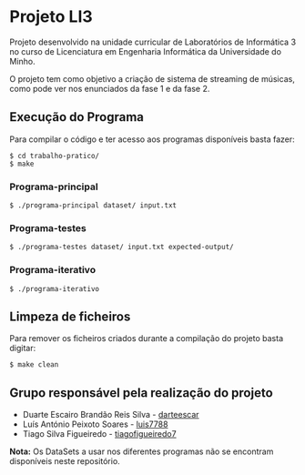 # Projeto LI3

Projeto desenvolvido na unidade curricular de Laboratórios de Informática 3 no curso de Licenciatura em Engenharia Informática da Universidade do Minho.

O projeto tem como objetivo a criação de sistema de streaming de músicas, como pode ver nos enunciados da fase 1 e da fase 2.

## Execução do Programa

Para compilar o código e ter acesso aos programas disponíveis basta fazer: 

```console
$ cd trabalho-pratico/
$ make
```

### Programa-principal

```console
$ ./programa-principal dataset/ input.txt
```

### Programa-testes

```console
$ ./programa-testes dataset/ input.txt expected-output/
```

### Programa-iterativo

```console
$ ./programa-iterativo
```

## Limpeza de ficheiros

Para remover os ficheiros criados durante a compilação do projeto basta digitar:

```console
$ make clean
```

## Grupo responsável pela realização do projeto

* Duarte Escairo Brandão Reis Silva - [darteescar](https://github.com/darteescar)
* Luís António Peixoto Soares - [luis7788](https://github.com/luis7788)
* Tiago Silva Figueiredo - [tiagofigueiredo7](https://github.com/tiagofigueiredo7)

**Nota:** Os DataSets a usar nos diferentes programas não se encontram disponíveis neste repositório.
